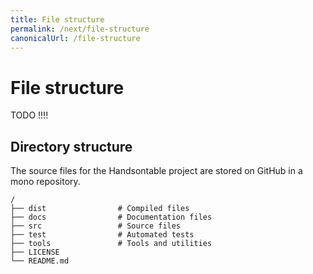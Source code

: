 ```yaml
---
title: File structure
permalink: /next/file-structure
canonicalUrl: /file-structure
---
```


# File structure

TODO !!!!

## Directory structure

The source files for the Handsontable project are stored on GitHub in a mono repository.

```
/
├── dist                # Compiled files
├── docs                # Documentation files
├── src                 # Source files
├── test                # Automated tests
├── tools               # Tools and utilities
├── LICENSE
└── README.md
```
